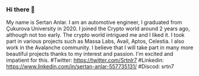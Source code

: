 ### Hi there 👋
My name is Sertan Anlar. I am an automotive engineer, I graduated from Çukurova University in 2020. I joined the Crypto world around 2 years ago, although not too early. The crypto world intrigued me and I liked it. I took part in various projects such as Massa Labs, Avail, Aptos, Celestia. I also work in the Avalanche community. I believe that I will take part in many more beautiful projects thanks to my interest and passion. I'm excited and impatient for this.
#Twitter: https://twitter.com/Srtnlr7
#Linkedin: https://www.linkedin.com/in/sertan-anlar-557735131/
#Discod: srtn7
